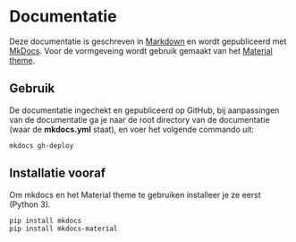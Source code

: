 # Documentatie

Deze documentatie is geschreven in [Markdown](https://www.markdownguide.org) en wordt gepubliceerd met [MkDocs](https://www.mkdocs.org). Voor de vormgeveing wordt gebruik gemaakt van het [Material theme](https://squidfunk.github.io/mkdocs-material/).

## Gebruik

De documentatie ingechekt en gepubliceerd op GitHub, bij aanpassingen van de documentatie ga je naar de root directory van de documentatie (waar de **mkdocs.yml** staat), en voer het volgende commando uit:

```
mkdocs gh-deploy
```

## Installatie vooraf

Om mkdocs en het Material theme te gebruiken installeer je ze eerst (Python 3).

```
pip install mkdocs
pip install mkdocs-material
```